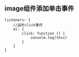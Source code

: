 ## image组件添加单击事件

    listeners: {
        //监听click事件
        el: {
            click: function () {
                console.log(this)
            }
        }
    }